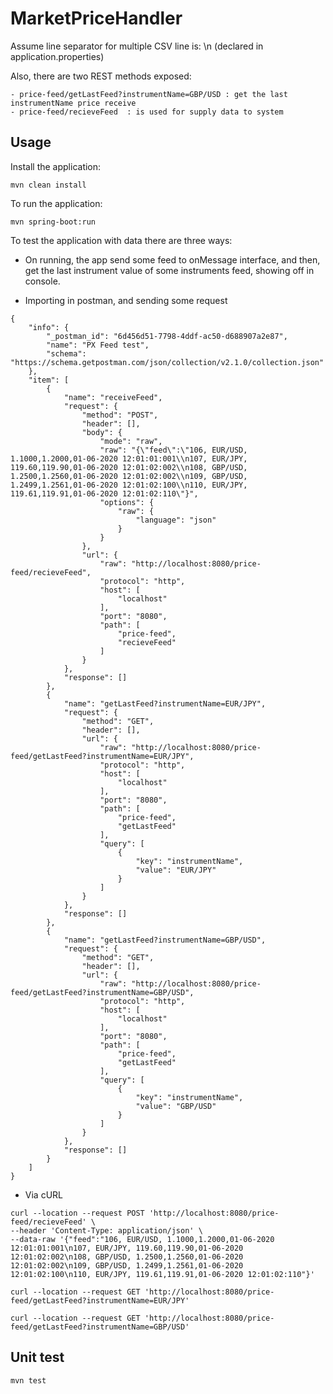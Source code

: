 # MarketPriceHandler
Assume line separator for multiple CSV line is: \n (declared in application.properties)



Also, there are two REST methods exposed:

	- price-feed/getLastFeed?instrumentName=GBP/USD : get the last instrumentName price receive 
	- price-feed/recieveFeed  : is used for supply data to system

## Usage

Install the application:

```
mvn clean install
```

To run the application:

```
mvn spring-boot:run
```

To test the application with data there are three ways:

- On running, the app send some feed to onMessage interface, and then, get the last instrument value of some instruments feed, showing off in console. 

- Importing in postman, and sending some request

```
{
	"info": {
		"_postman_id": "6d456d51-7798-4ddf-ac50-d688907a2e87",
		"name": "PX Feed test",
		"schema": "https://schema.getpostman.com/json/collection/v2.1.0/collection.json"
	},
	"item": [
		{
			"name": "receiveFeed",
			"request": {
				"method": "POST",
				"header": [],
				"body": {
					"mode": "raw",
					"raw": "{\"feed\":\"106, EUR/USD, 1.1000,1.2000,01-06-2020 12:01:01:001\\n107, EUR/JPY, 119.60,119.90,01-06-2020 12:01:02:002\\n108, GBP/USD, 1.2500,1.2560,01-06-2020 12:01:02:002\\n109, GBP/USD, 1.2499,1.2561,01-06-2020 12:01:02:100\\n110, EUR/JPY, 119.61,119.91,01-06-2020 12:01:02:110\"}",
					"options": {
						"raw": {
							"language": "json"
						}
					}
				},
				"url": {
					"raw": "http://localhost:8080/price-feed/recieveFeed",
					"protocol": "http",
					"host": [
						"localhost"
					],
					"port": "8080",
					"path": [
						"price-feed",
						"recieveFeed"
					]
				}
			},
			"response": []
		},
		{
			"name": "getLastFeed?instrumentName=EUR/JPY",
			"request": {
				"method": "GET",
				"header": [],
				"url": {
					"raw": "http://localhost:8080/price-feed/getLastFeed?instrumentName=EUR/JPY",
					"protocol": "http",
					"host": [
						"localhost"
					],
					"port": "8080",
					"path": [
						"price-feed",
						"getLastFeed"
					],
					"query": [
						{
							"key": "instrumentName",
							"value": "EUR/JPY"
						}
					]
				}
			},
			"response": []
		},
		{
			"name": "getLastFeed?instrumentName=GBP/USD",
			"request": {
				"method": "GET",
				"header": [],
				"url": {
					"raw": "http://localhost:8080/price-feed/getLastFeed?instrumentName=GBP/USD",
					"protocol": "http",
					"host": [
						"localhost"
					],
					"port": "8080",
					"path": [
						"price-feed",
						"getLastFeed"
					],
					"query": [
						{
							"key": "instrumentName",
							"value": "GBP/USD"
						}
					]
				}
			},
			"response": []
		}
	]
}
```

- Via cURL

```
curl --location --request POST 'http://localhost:8080/price-feed/recieveFeed' \
--header 'Content-Type: application/json' \
--data-raw '{"feed":"106, EUR/USD, 1.1000,1.2000,01-06-2020 12:01:01:001\n107, EUR/JPY, 119.60,119.90,01-06-2020 12:01:02:002\n108, GBP/USD, 1.2500,1.2560,01-06-2020 12:01:02:002\n109, GBP/USD, 1.2499,1.2561,01-06-2020 12:01:02:100\n110, EUR/JPY, 119.61,119.91,01-06-2020 12:01:02:110"}'

curl --location --request GET 'http://localhost:8080/price-feed/getLastFeed?instrumentName=EUR/JPY'

curl --location --request GET 'http://localhost:8080/price-feed/getLastFeed?instrumentName=GBP/USD'
```

## Unit test

```
mvn test
```
